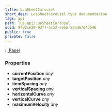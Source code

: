 ```yaml
---
title: LuaSheetCarousel
short_desc: LuaSheetCarousel type documentation
tags: api
path: lua_api/LuaSheetCarousel
uuid: 9f02ce20-93f7-a752-ae6b-50ad67d45546
public: true
private: false
---
```


 : [:Panel](/lua_api/LuaSheetCarousel)

### Properties

* **currentPosition** *any* 
* **targetPosition** *any* 
* **itemSpacing** *any* 
* **verticalSpacing** *any* 
* **horizontalCurve** *any* 
* **verticalCurve** *any* 
* **maximumVelocity** *any* 
